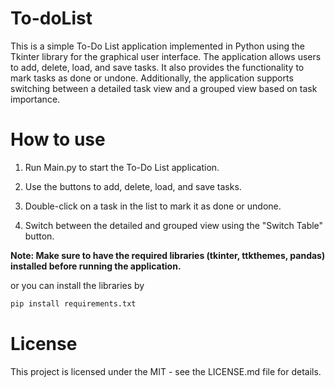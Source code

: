 # To-doList
This is a simple To-Do List application implemented in Python using the Tkinter library for the graphical user interface. The application allows users to add, delete, load, and save tasks. It also provides the functionality to mark tasks as done or undone. Additionally, the application supports switching between a detailed task view and a grouped view based on task importance.

# How to use
1. Run Main.py to start the To-Do List application.     

2. Use the buttons to add, delete, load, and save tasks.    

3. Double-click on a task in the list to mark it as done or undone.     

4. Switch between the detailed and grouped view using the "Switch Table" button.    

**Note: Make sure to have the required libraries (tkinter, ttkthemes, pandas) installed before running the application.**   

or you can install the libraries by     
```python
pip install requirements.txt
```

# License
This project is licensed under the MIT - see the LICENSE.md file for details.